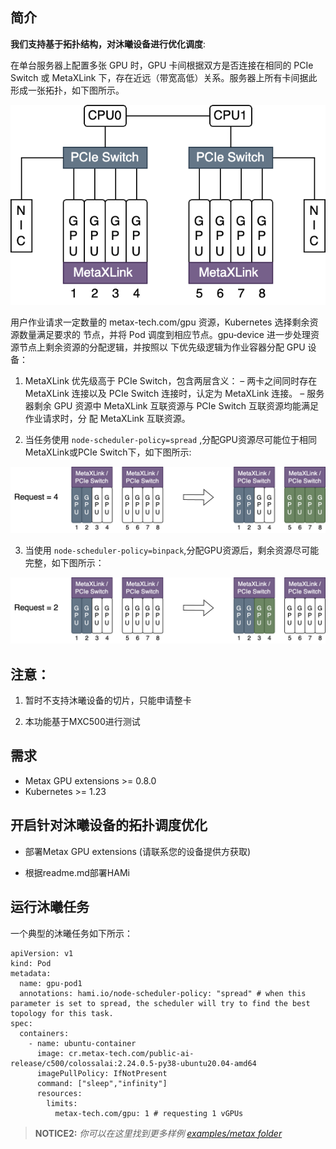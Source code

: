 ## 简介

**我们支持基于拓扑结构，对沐曦设备进行优化调度**:

在单台服务器上配置多张 GPU 时，GPU 卡间根据双方是否连接在相同的 PCIe Switch 或 MetaXLink
下，存在近远（带宽高低）关系。服务器上所有卡间据此形成一张拓扑，如下图所示。

![img](../imgs/metax_topo.png)

用户作业请求一定数量的 metax-tech.com/gpu 资源，Kubernetes 选择剩余资源数量满足要求的
节点，并将 Pod 调度到相应节点。gpu‑device 进一步处理资源节点上剩余资源的分配逻辑，并按照以
下优先级逻辑为作业容器分配 GPU 设备：
1. MetaXLink 优先级高于 PCIe Switch，包含两层含义：
– 两卡之间同时存在 MetaXLink 连接以及 PCIe Switch 连接时，认定为 MetaXLink 连接。
– 服务器剩余 GPU 资源中 MetaXLink 互联资源与 PCIe Switch 互联资源均能满足作业请求时，分
配 MetaXLink 互联资源。

2. 当任务使用 `node-scheduler-policy=spread` ,分配GPU资源尽可能位于相同 MetaXLink或PCIe Switch下，如下图所示:

![img](../imgs/metax_spread.png)

3. 当使用 `node-scheduler-policy=binpack`,分配GPU资源后，剩余资源尽可能完整，如下图所示：

![img](../imgs/metax_binpack.png)

## 注意：

1. 暂时不支持沐曦设备的切片，只能申请整卡

2. 本功能基于MXC500进行测试

## 需求

* Metax GPU extensions >= 0.8.0
* Kubernetes >= 1.23

## 开启针对沐曦设备的拓扑调度优化

* 部署Metax GPU extensions (请联系您的设备提供方获取)

* 根据readme.md部署HAMi

## 运行沐曦任务

一个典型的沐曦任务如下所示：

```
apiVersion: v1
kind: Pod
metadata:
  name: gpu-pod1
  annotations: hami.io/node-scheduler-policy: "spread" # when this parameter is set to spread, the scheduler will try to find the best topology for this task.
spec:
  containers:
    - name: ubuntu-container
      image: cr.metax-tech.com/public-ai-release/c500/colossalai:2.24.0.5-py38-ubuntu20.04-amd64 
      imagePullPolicy: IfNotPresent
      command: ["sleep","infinity"]
      resources:
        limits:
          metax-tech.com/gpu: 1 # requesting 1 vGPUs
```

> **NOTICE2:** *你可以在这里找到更多样例 [examples/metax folder](../examples/metax/)*

   